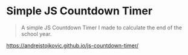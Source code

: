 # Simple JS Countdown Timer
> A simple JS Countdown Timer I made to calculate the end of the school year.

https://andrejstojkovic.github.io/js-countdown-timer/
